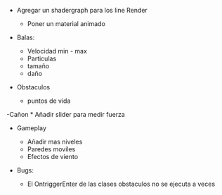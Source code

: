 -  Agregar un shadergraph para los line Render
	*  Poner un material animado

- Balas:
	* Velocidad min - max
	* Particulas
	* tamaño
	* daño
	
- Obstaculos
	* puntos de vida
	
-Cañon
	*	Añadir slider para medir fuerza
	
-  Gameplay
	*  Añadir mas niveles
	*  Paredes moviles
	*  Efectos de viento
  
-	Bugs:
	* El OntriggerEnter de las clases obstaculos no se ejecuta a veces
	

